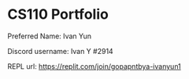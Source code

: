 # CS110 Portfolio

Preferred Name: Ivan Yun

Discord username: Ivan Y #2914    

REPL url: https://replit.com/join/gopapntbya-ivanyun1

